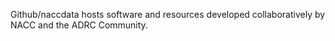 Github/naccdata hosts software and resources developed collaboratively by NACC and the ADRC Community. 
